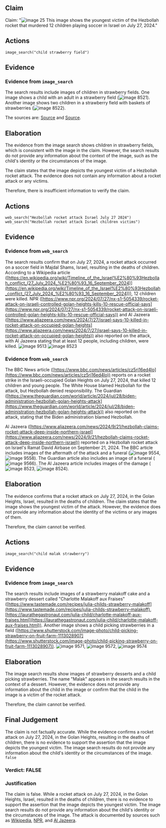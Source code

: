 ## Claim
Claim: "![image 25](media/37.jpg) This image shows the youngest victim of the Hezbollah rocket that murdered 12 children playing soccer in Israel on July 27, 2024."

## Actions
```
image_search("child strawberry field")
```

## Evidence
### Evidence from `image_search`
The search results include images of children in strawberry fields. One image shows a child with an adult in a strawberry field (![image 8521](media/2025-08-29_23-56-1756511793-876717.jpg)). Another image shows two children in a strawberry field with baskets of strawberries (![image 8522](media/2025-08-29_23-56-1756511794-757291.jpg)).

The sources are: [Source](https://www.thekitchn.com/strawberry-picking-with-kids-267547) and [Source](https://www.istockphoto.com/photos/child-strawberry-picking).


## Elaboration
The evidence from the image search shows children in strawberry fields, which is consistent with the image in the claim. However, the search results do not provide any information about the context of the image, such as the child's identity or the circumstances of the image.

The claim states that the image depicts the youngest victim of a Hezbollah rocket attack. The evidence does not contain any information about a rocket attack or any victims.

Therefore, there is insufficient information to verify the claim.


## Actions
```
web_search("Hezbollah rocket attack Israel July 27 2024")
web_search("Hezbollah rocket attack Israel children victims")
```

## Evidence
### Evidence from `web_search`
The search results confirm that on July 27, 2024, a rocket attack occurred on a soccer field in Majdal Shams, Israel, resulting in the deaths of children. According to a Wikipedia article ([https://en.wikipedia.org/wiki/Timeline_of_the_Israel%E2%80%93Hezbollah_conflict_(27_July_2024_%E2%80%93_16_September_2024)](https://en.wikipedia.org/wiki/Timeline_of_the_Israel%E2%80%93Hezbollah_conflict_(27_July_2024_%E2%80%93_16_September_2024))), 12 children were killed. NPR ([https://www.npr.org/2024/07/27/nx-s1-5054339/rocket-attack-on-israeli-controlled-golan-heights-kills-10-rescue-official-says](https://www.npr.org/2024/07/27/nx-s1-5054339/rocket-attack-on-israeli-controlled-golan-heights-kills-10-rescue-official-says)) and Al Jazeera ([https://www.aljazeera.com/news/2024/7/27/israel-says-10-killed-in-rocket-attack-on-occupied-golan-heights](https://www.aljazeera.com/news/2024/7/27/israel-says-10-killed-in-rocket-attack-on-occupied-golan-heights)) also reported on the attack, with Al Jazeera stating that at least 12 people, including children, were killed. ![image 9513](media/2025-08-30_00-54-1756515292-574768.jpg) ![image 8523](media/2025-08-29_23-56-1756511795-697935.jpg)



### Evidence from `web_search`
The BBC News article ([https://www.bbc.com/news/articles/cz5rj16ed4lo](https://www.bbc.com/news/articles/cz5rj16ed4lo)) reports on a rocket strike in the Israeli-occupied Golan Heights on July 27, 2024, that killed 12 children and young people. The White House blamed Hezbollah for the attack, but Hezbollah denied responsibility. The Guardian ([https://www.theguardian.com/world/article/2024/jul/28/biden-administration-hezbollah-golan-heights-attack](https://www.theguardian.com/world/article/2024/jul/28/biden-administration-hezbollah-golan-heights-attack)) also reported on the attack, stating that the Biden administration blamed Hezbollah.

Al Jazeera ([https://www.aljazeera.com/news/2024/9/21/hezbollah-claims-rocket-attack-deep-inside-northern-israel](https://www.aljazeera.com/news/2024/9/21/hezbollah-claims-rocket-attack-deep-inside-northern-israel)) reported on a Hezbollah rocket attack on Israel's Ramat David Airbase on September 21, 2024. The BBC article includes images of the aftermath of the attack and a funeral (![image 9554](media/2025-08-30_00-57-1756515436-452675.jpg), ![image 9558](media/2025-08-30_00-57-1756515437-355534.jpg)). The Guardian article also includes an image of a funeral (![image 9566](media/2025-08-30_00-57-1756515443-270876.jpg)). The Al Jazeera article includes images of the damage (![image 8523](media/2025-08-29_23-56-1756511795-697935.jpg), ![image 8524](media/2025-08-29_23-56-1756511796-146721.jpg)).


## Elaboration
The evidence confirms that a rocket attack on July 27, 2024, in the Golan Heights, Israel, resulted in the deaths of children. The claim states that the image shows the youngest victim of the attack. However, the evidence does not provide any information about the identity of the victims or any images of them.

Therefore, the claim cannot be verified.


## Actions
```
image_search("child malak strawberry")
```

## Evidence
### Evidence from `image_search`
The search results include images of a strawberry malakoff cake and a strawberry dessert called "Charlotte Malakoff aux Fraises" ([https://www.tastemade.com/recipes/julia-childs-strawberry-malakoff](https://www.tastemade.com/recipes/julia-childs-strawberry-malakoff), [https://laurathegastronaut.com/julia-child/charlotte-malakoff-aux-fraises.html](https://laurathegastronaut.com/julia-child/charlotte-malakoff-aux-fraises.html)). Another image shows a child picking strawberries in a field ([https://www.shutterstock.com/image-photo/child-picking-strawberry-on-fruit-farm-1113028907](https://www.shutterstock.com/image-photo/child-picking-strawberry-on-fruit-farm-1113028907)). ![image 9571](media/2025-08-30_00-57-1756515459-728832.jpg), ![image 9572](media/2025-08-30_00-57-1756515459-893614.jpg), ![image 9574](media/2025-08-30_00-57-1756515461-375032.jpg)


## Elaboration
The image search results show images of strawberry desserts and a child picking strawberries. The name "Malak" appears in the search results in the context of a dessert. However, the evidence does not provide any information about the child in the image or confirm that the child in the image is a victim of the rocket attack.

Therefore, the claim cannot be verified.


## Final Judgement
The claim is not factually accurate. While the evidence confirms a rocket attack on July 27, 2024, in the Golan Heights, resulting in the deaths of children, there is no evidence to support the assertion that the image depicts the youngest victim. The image search results do not provide any information about the child's identity or the circumstances of the image.
`false`

### Verdict: FALSE

### Justification
The claim is false. While a rocket attack on July 27, 2024, in the Golan Heights, Israel, resulted in the deaths of children, there is no evidence to support the assertion that the image depicts the youngest victim. The image search results do not provide any information about the child's identity or the circumstances of the image. The attack is documented by sources such as [Wikipedia](https://en.wikipedia.org/wiki/Timeline_of_the_Israel%E2%80%93Hezbollah_conflict_(27_July_2024_%E2%80%93_16_September_2024)), [NPR](https://www.npr.org/2024/07/27/nx-s1-5054339/rocket-attack-on-israeli-controlled-golan-heights-kills-10-rescue-official-says), and [Al Jazeera](https://www.aljazeera.com/news/2024/7/27/israel-says-10-killed-in-rocket-attack-on-occupied-golan-heights).
